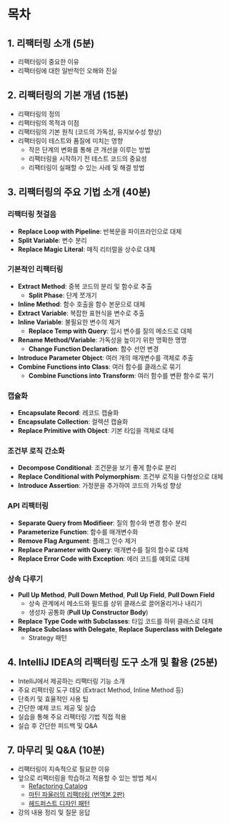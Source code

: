 # 목차
## 1. 리팩터링 소개 (5분)
- 리팩터링이 중요한 이유
- 리팩터링에 대한 일반적인 오해와 진실

## 2. 리팩터링의 기본 개념 (15분)
- 리팩터링의 정의
- 리팩터링의 목적과 이점
- 리팩터링의 기본 원칙 (코드의 가독성, 유지보수성 향상)
- 리팩터링이 테스트와 품질에 미치는 영향
  - 작은 단계의 변화를 통해 큰 개선을 이루는 방법
  - 리팩터링을 시작하기 전 테스트 코드의 중요성
  - 리팩터링이 실패할 수 있는 사례 및 해결 방법

## 3. 리팩터링의 주요 기법 소개 (40분)

### 리팩터링 첫걸음
- **Replace Loop with Pipeline**: 반복문을 파이프라인으로 대체
- **Split Variable**: 변수 분리
- **Replace Magic Literal**: 매직 리터럴을 상수로 대체

### 기본적인 리팩터링
- **Extract Method**: 중복 코드의 분리 및 함수로 추출
  - **Split Phase**: 단계 쪼개기
- **Inline Method**: 함수 호출을 함수 본문으로 대체
- **Extract Variable**: 복잡한 표현식을 변수로 추출
- **Inline Variable**: 불필요한 변수의 제거
  - **Replace Temp with Query**: 임시 변수를 질의 메소드로 대체
- **Rename Method/Variable**: 가독성을 높이기 위한 명확한 명명
  - **Change Function Declaration**: 함수 선언 변경
- **Introduce Parameter Object**: 여러 개의 매개변수를 객체로 추출
- **Combine Functions into Class**: 여러 함수를 클래스로 묶기
  - **Combine Functions into Transform**: 여러 함수를 변환 함수로 묶기

### 캡슐화
- **Encapsulate Record**: 레코드 캡슐화
- **Encapsulate Collection**: 컬렉션 캡슐화
- **Replace Primitive with Object**: 기본 타입을 객체로 대체

### 조건부 로직 간소화
- **Decompose Conditional**: 조건문을 보기 좋게 함수로 분리
- **Replace Conditional with Polymorphism**: 조건부 로직을 다형성으로 대체
- **Introduce Assertion**: 가정문을 추가하여 코드의 가독성 향상

### API 리팩터링
- **Separate Query from Modifieer**: 질의 함수와 변경 함수 분리
- **Parameterize Function**: 함수를 매개변수화
- **Remove Flag Argument**: 플래그 인수 제거
- **Replace Parameter with Query**: 매개변수를 질의 함수로 대체
- **Replace Error Code with Exception**: 에러 코드를 예외로 대체

### 상속 다루기
- **Pull Up Method**, **Pull Down Method**, **Pull Up Field**, **Pull Down Field**
  - 상속 관계에서 메소드와 필드를 상위 클래스로 끌어올리거나 내리기
  - 생성자 공통화 (**Pull Up Constructor Body**)
- **Replace Type Code with Subclasses**: 타입 코드를 하위 클래스로 대체
- **Replace Subclass with Delegate**, **Replace Superclass with Delegate**
  - Strategy 패턴

## 4. IntelliJ IDEA의 리팩터링 도구 소개 및 활용 (25분)
- IntelliJ에서 제공하는 리팩터링 기능 소개
- 주요 리팩터링 도구 데모 (Extract Method, Inline Method 등)
- 단축키 및 효율적인 사용 팁
- 간단한 예제 코드 제공 및 실습
- 실습을 통해 주요 리팩터링 기법 직접 적용
- 실습 후 간단한 피드백 및 Q&A

## 7. 마무리 및 Q&A (10분)
- 리팩터링이 지속적으로 필요한 이유
- 앞으로 리팩터링을 학습하고 적용할 수 있는 방법 제시
  - [Refactoring Catalog](https://refactoring.com/catalog/)
  - [마틴 파울러의 리팩터링 (번역본 2판)](https://product.kyobobook.co.kr/detail/S000001810241)
  - [헤드퍼스트 디자인 패턴](https://product.kyobobook.co.kr/detail/S000001810483)
- 강의 내용 정리 및 질문 응답